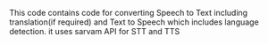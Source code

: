 This code contains code for converting Speech to Text including translation(if required) and Text to Speech which includes language detection. 
it uses sarvam API for STT and TTS
